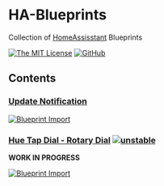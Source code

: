 # HA-Blueprints

Collection of [HomeAssisstant](https://homeassisstant.io) Blueprints

[![The MIT License](https://img.shields.io/badge/license-MIT-orange.svg?style=flat-square)](/LICENSE)
[![GitHub](https://img.shields.io/github/issues/bforbenny/HA-Blueprints)](https://github.com/bforbenny/HA-Blueprints/issues)

## Contents

### [Update Notification](/General/update-notifier.yaml)

[![Blueprint Import](https://my.home-assistant.io/badges/blueprint_import.svg)](https://my.home-assistant.io/redirect/blueprint_import/?blueprint_url=https%3A%2F%2Fgithub.com%2Fbforbenny%2FHA-Blueprints%2Fblob%2Fmaster%2FGeneral%2Fupdate-notifier.yaml)

### [Hue Tap Dial - Rotary Dial](/Hue-Tap-Dial/zha-rdm002-dial.yaml) [![unstable](http://badges.github.io/stability-badges/dist/unstable.svg)](http://github.com/badges/stability-badges)

**WORK IN PROGRESS**

[![Blueprint Import](https://my.home-assistant.io/badges/blueprint_import.svg)](https://my.home-assistant.io/redirect/blueprint_import/?blueprint_url=https%3A%2F%2Fgithub.com%2Fbforbenny%2FHA-Blueprints%2Fblob%2Fmaster%2FHue-Tap-Dial%2Fzha-rdm002-dial.yaml)
